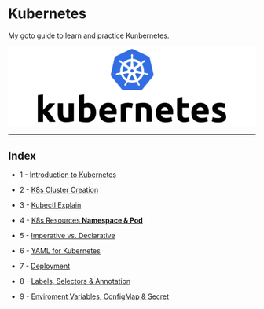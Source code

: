 # Kubernetes

My goto guide to learn and practice Kunbernetes.

![k8](images/01.webp)

---
## Index
- 1 - [Introduction to Kubernetes](intro.md)

- 2 - [K8s Cluster Creation](https://github.com/Tariq-Mehmood-Malik/Kubernetes-Cluster-Creation/blob/main/README.md)

- 3 - [Kubectl Explain](core.md)

- 4 - [K8s Resources **Namespace & Pod**](res-1.md)

- 5 - [Imperative vs. Declarative](im-vs-dec.md)

- 6 - [YAML for Kubernetes](yaml.md)

- 7 - [Deployment](deployment.md)

- 8 - [Labels, Selectors & Annotation](lsa.md)

- 9 - [Enviroment Variables, ConfigMap & Secret](ev-cm-st.md)


  
